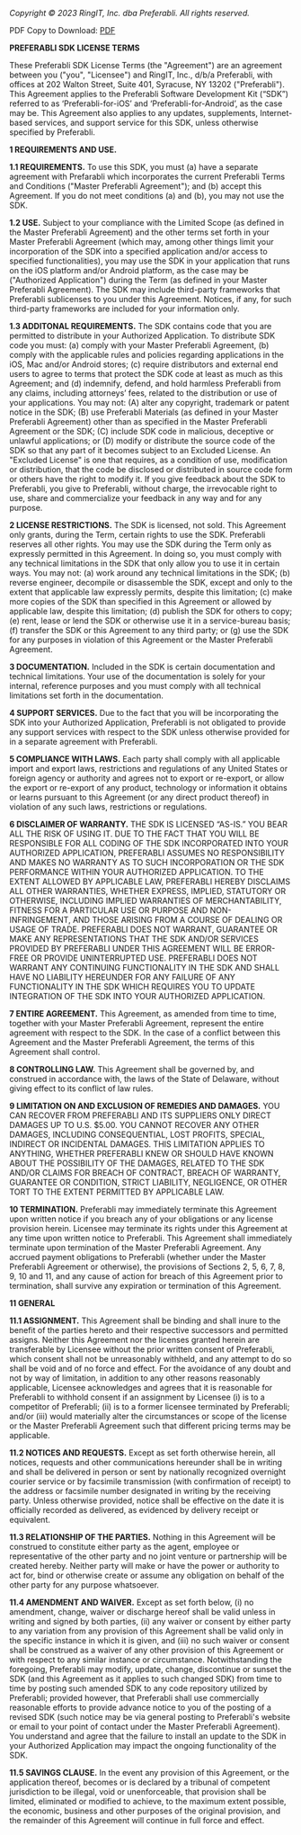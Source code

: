 *Copyright © 2023 RingIT, Inc. dba Preferabli.  All rights reserved.*

PDF Copy to Download:  [PDF](https://preferabli.box.com/v/preferabli-sdk-license)

**PREFERABLI SDK LICENSE TERMS**

These Preferabli SDK License Terms (the "Agreement") are an agreement between you ("you", "Licensee") and RingIT, Inc., d/b/a Preferabli, with offices at 202 Walton Street, Suite 401, Syracuse, NY 13202 ("Preferabli"). This Agreement applies to the Preferabli Software Development Kit (“SDK”) referred to as ‘Preferabli-for-iOS’ and ‘Preferabli-for-Android’, as the case may be. This Agreement also applies to any updates, supplements, Internet-based services, and support service for this SDK, unless otherwise specified by Preferabli.

**1	REQUIREMENTS AND USE.**

**1.1	REQUIREMENTS.**   To use this SDK, you must (a) have a separate agreement with Prefarabli which incorporates the current Preferabli Terms and Conditions ("Master Preferabli Agreement"); and (b) accept this Agreement. If you do not meet conditions (a) and (b), you may not use the SDK.   

**1.2	USE.** Subject to your compliance with the Limited Scope (as defined in the Master Preferabli Agreement) and the other terms set forth in your Master Preferabli Agreement (which may, among other things limit your incorporation of the SDK into a specified application and/or access to specified functionalities), you may use the SDK in your application that runs on the iOS platform and/or Android platform, as the case may be ("Authorized Application") during the Term (as defined in your Master Preferabli Agreement).  The SDK may include third-party frameworks that Preferabli sublicenses to you under this Agreement. Notices, if any, for such third-party frameworks are included for your information only.  

**1.3	ADDITONAL REQUIREMENTS.**  The SDK contains code that you are permitted to distribute in your Authorized Application.  To distribute SDK code you must: (a) comply with your Master Preferabli Agreement, (b) comply with the applicable rules and policies regarding applications in the iOS, Mac and/or Android stores; (c) require distributors and external end users to agree to terms that protect the SDK code at least as much as this Agreement; and (d) indemnify, defend, and hold harmless Preferabli from any claims, including attorneys’ fees, related to the distribution or use of your applications.  You may not: (A) alter any copyright, trademark or patent notice in the SDK; (B) use Preferabli Materials (as defined in your Master Preferabli Agreement) other than as specified in the Master Preferabli Agreement or the SDK; (C) include SDK code in malicious, deceptive or unlawful applications; or (D) modify or distribute the source code of the SDK so that any part of it becomes subject to an Excluded License. An "Excluded License" is one that requires, as a condition of use, modification or distribution, that the code be disclosed or distributed in source code form or others have the right to modify it.  If you give feedback about the SDK to Preferabli, you give to Preferabli, without charge, the irrevocable right to use, share and commercialize your feedback in any way and for any purpose.

**2	LICENSE RESTRICTIONS.** The SDK is licensed, not sold. This Agreement only grants, during the Term, certain rights to use the SDK. Preferabli reserves all other rights. You may use the SDK during the Term only as expressly permitted in this Agreement. In doing so, you must comply with any technical limitations in the SDK that only allow you to use it in certain ways. You may not: (a) work around any technical limitations in the SDK; (b) reverse engineer, decompile or disassemble the SDK, except and only to the extent that applicable law expressly permits, despite this limitation; (c) make more copies of the SDK than specified in this Agreement or allowed by applicable law, despite this limitation; (d) publish the SDK for others to copy;  (e) rent, lease or lend the SDK or otherwise use it in a service-bureau basis; (f) transfer the SDK or this Agreement to any third party; or (g) use the SDK for any purposes in violation of this Agreement or the Master Preferabli Agreement.

**3	DOCUMENTATION.** Included in the SDK is certain documentation and technical limitations.  Your use of the documentation is solely for your internal, reference purposes and you must comply with all technical limitations set forth in the documentation.

**4	SUPPORT SERVICES.**  Due to the fact that you will be incorporating the SDK into your Authorized Application, Preferabli is not obligated to provide any support services with respect to the SDK unless otherwise provided for in a separate agreement with Preferabli.

**5	COMPLIANCE WITH LAWS.** Each party shall comply with all applicable import and export laws, restrictions and regulations of any United States or foreign agency or authority and agrees not to export or re-export, or allow the export or re-export of any product, technology or information it obtains or learns pursuant to this Agreement (or any direct product thereof) in violation of any such laws, restrictions or regulations.

**6	DISCLAIMER OF WARRANTY.** THE SDK IS LICENSED “AS-IS.” YOU BEAR ALL THE RISK OF USING IT. DUE TO THE FACT THAT YOU WILL BE RESPONSIBLE FOR ALL CODING OF THE SDK INCORPORATED INTO YOUR AUTHORIZED APPLICATION, PREFERABLI ASSUMES NO RESPONSIBILITY AND MAKES NO WARRANTY AS TO SUCH INCORPORATION OR THE SDK PERFORMANCE WITHIN YOUR AUTHORIZED APPLICATION.  TO THE EXTENT ALLOWED BY APPLICABLE LAW, PREFERABLI HEREBY DISCLAIMS ALL OTHER WARRANTIES, WHETHER EXPRESS, IMPLIED, STATUTORY OR OTHERWISE, INCLUDING IMPLIED WARRANTIES OF MERCHANTABILITY, FITNESS FOR A PARTICULAR USE OR PURPOSE AND NON-INFRINGEMENT, AND THOSE ARISING FROM A COURSE OF DEALING OR USAGE OF TRADE. PREFERABLI DOES NOT WARRANT, GUARANTEE OR MAKE ANY REPRESENTATIONS THAT THE SDK AND/OR SERVICES PROVIDED BY PREFERABLI UNDER THIS AGREEMENT WILL BE ERROR-FREE OR PROVIDE UNINTERRUPTED USE.  PREFERABLI DOES NOT WARRANT ANY CONTINUING FUNCTIONALITY IN THE SDK AND SHALL HAVE NO LIABILITY HEREUNDER FOR ANY FAILURE OF ANY FUNCTIONALITY IN THE SDK WHICH REQUIRES YOU TO UPDATE INTEGRATION OF THE SDK INTO YOUR AUTHORIZED APPLICATION. 

**7	ENTIRE AGREEMENT.** This Agreement, as amended from time to time, together with your Master Preferabli Agreement, represent the entire agreement with respect to the SDK. In the case of a conflict between this Agreement and the Master Preferabli Agreement, the terms of this Agreement shall control.  

**8	CONTROLLING LAW.** This Agreement shall be governed by, and construed in accordance with, the laws of the State of Delaware, without giving effect to its conflict of law rules.

**9	LIMITATION ON AND EXCLUSION OF REMEDIES AND DAMAGES.** YOU CAN RECOVER FROM PREFERABLI AND ITS SUPPLIERS ONLY DIRECT DAMAGES UP TO U.S. $5.00. YOU CANNOT RECOVER ANY OTHER DAMAGES, INCLUDING CONSEQUENTIAL, LOST PROFITS, SPECIAL, INDIRECT OR INCIDENTAL DAMAGES. THIS LIMITATION APPLIES TO ANYTHING, WHETHER PREFERABLI KNEW OR SHOULD HAVE KNOWN ABOUT THE POSSIBILITY OF THE DAMAGES, RELATED TO THE SDK AND/OR CLAIMS FOR BREACH OF CONTRACT, BREACH OF WARRANTY, GUARANTEE OR CONDITION, STRICT LIABILITY, NEGLIGENCE, OR OTHER TORT TO THE EXTENT PERMITTED BY APPLICABLE LAW. 

**10	TERMINATION.** Preferabli may immediately terminate this Agreement upon written notice if you breach any of your obligations or any license provision herein.  Licensee may terminate its rights under this Agreement at any time upon written notice to Preferabli. This Agreement shall immediately terminate upon termination of the Master Preferabli Agreement.  Any accrued payment obligations to Preferabli (whether under the Master Preferabli Agreement or otherwise), the provisions of Sections 2, 5, 6, 7, 8, 9, 10 and 11, and any cause of action for breach of this Agreement prior to termination, shall survive any expiration or termination of this Agreement.

**11	GENERAL**

**11.1	ASSIGNMENT.** This Agreement shall be binding and shall inure to the benefit of the parties hereto and their respective successors and permitted assigns. Neither this Agreement nor the licenses granted herein are transferable by Licensee without the prior written consent of Preferabli, which consent shall not be unreasonably withheld, and any attempt to do so shall be void and of no force and effect.  For the avoidance of any doubt and not by way of limitation, in addition to any other reasons reasonably applicable, Licensee acknowledges and agrees that it is reasonable for Preferabli to withhold consent if an assignment by Licensee (i) is to a competitor of Preferabli; (ii) is to a former licensee terminated by Preferabli; and/or (iii) would materially alter the circumstances or scope of the license or the Master Preferabli Agreement such that different pricing terms may be applicable.

**11.2	NOTICES AND REQUESTS.** Except as set forth otherwise herein, all notices, requests and other communications hereunder shall be in writing and shall be delivered in person or sent by nationally recognized overnight courier service or by facsimile transmission (with confirmation of receipt) to the address or facsimile number designated in writing by the receiving party. Unless otherwise provided, notice shall be effective on the date it is officially recorded as delivered, as evidenced by delivery receipt or equivalent.

**11.3	RELATIONSHIP OF THE PARTIES.** Nothing in this Agreement will be construed to constitute either party as the agent, employee or representative of the other party and no joint venture or partnership will be created hereby. Neither party will make or have the power or authority to act for, bind or otherwise create or assume any obligation on behalf of the other party for any purpose whatsoever.

**11.4	AMENDMENT AND WAIVER.**  Except as set forth below, (i) no amendment, change, waiver or discharge hereof shall be valid unless in writing and signed by both parties, (ii) any waiver or consent by either party to any variation from any provision of this Agreement shall be valid only in the specific instance in which it is given, and (iii) no such waiver or consent shall be construed as a waiver of any other provision of this Agreement or with respect to any similar instance or circumstance.  Notwithstanding the foregoing, Preferabli may modify, update, change, discontinue or sunset the SDK (and this Agreement as it applies to such changed SDK) from time to time by posting such amended SDK to any code repository utilized by Preferabli; provided however, that Preferabli shall use commercially reasonable efforts to provide advance notice to you of the posting of a revised SDK (such notice may be via general posting to Preferabli's website or email to your point of contact under the Master Preferabli Agreement).  You understand and agree that the failure to install an update to the SDK in your Authorized Application may impact the ongoing functionality of the SDK.      

**11.5	SAVINGS CLAUSE.** In the event any provision of this Agreement, or the application thereof, becomes or is declared by a tribunal of competent jurisdiction to be illegal, void or unenforceable, that provision shall be limited, eliminated or modified to achieve, to the maximum extent possible, the economic, business and other purposes of the original provision, and the remainder of this Agreement will continue in full force and effect.
